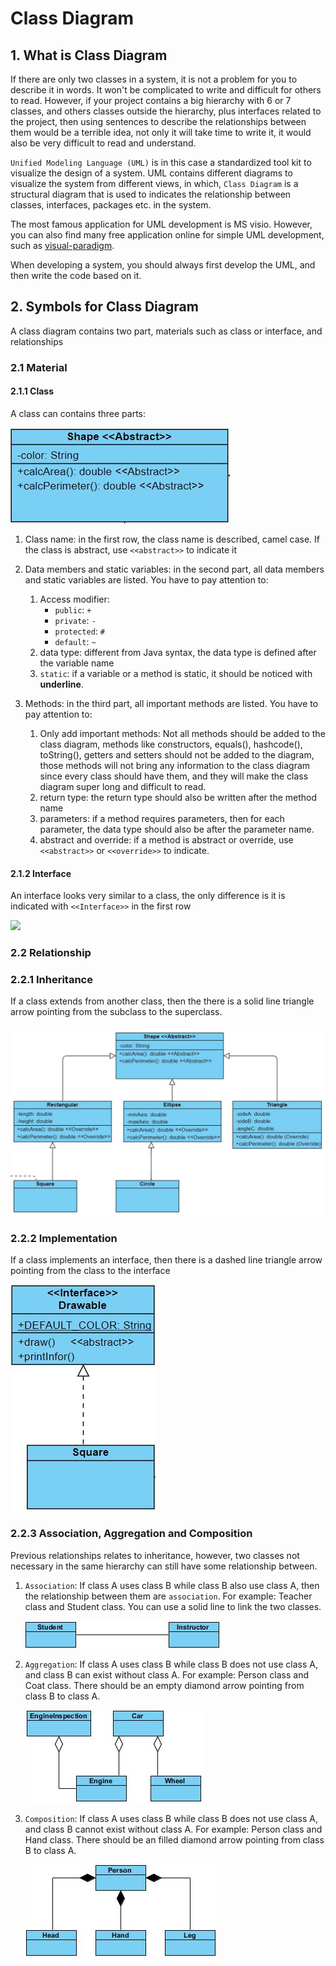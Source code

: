 # Class Diagram

## 1. What is Class Diagram

If there are only two classes in a system, it is not a problem for you to describe it in words. It won't be complicated to write and difficult for others to read. However, if your project contains a big hierarchy with 6 or 7 classes, and others classes outside the hierarchy, plus interfaces related to the project, then using sentences to describe the relationships between them would be a terrible idea, not only it will take time to write it, it would also be very difficult to read and understand.

`Unified Modeling Language (UML)` is in this case a standardized tool kit to visualize the design of a system. UML contains different diagrams to visualize the system from different views, in which, `Class Diagram` is a structural diagram that is used to indicates the relationship between classes, interfaces, packages etc. in the system.

The most famous application for UML development is MS visio. However, you can also find many free application online for simple UML development, such as [visual-paradigm](https://online.visual-paradigm.com/).

When developing a system, you should always first develop the UML, and then write the code based on it.

## 2. Symbols for Class Diagram

A class diagram contains two part, materials such as class or interface, and relationships

### 2.1 Material

#### 2.1.1 Class

A class can contains three parts:

![](./imgs/Chapter2/2.4-class.JPG)

1. Class name: in the first row, the class name is described, camel case. If the class is abstract, use `<<abstract>>` to indicate it

2. Data members and static variables: in the second part, all data members and static variables are listed. You have to pay attention to:

   1. Access modifier:
      - `public`: `+`
      - `private`: `-`
      - `protected`: `#`
      - `default`: `~`
   2. data type: different from Java syntax, the data type is defined after the variable name
   3. `static`: if a variable or a method is static, it should be noticed with **underline**.

3. Methods: in the third part, all important methods are listed. You have to pay attention to:

   1. Only add important methods: Not all methods should be added to the class diagram, methods like constructors, equals(), hashcode(), toString(), getters and setters should not be added to the diagram, those methods will not bring any information to the class diagram since every class should have them, and they will make the class diagram super long and difficult to read.
   2. return type: the return type should also be written after the method name
   3. parameters: if a method requires parameters, then for each parameter, the data type should also be after the parameter name.
   4. abstract and override: if a method is abstract or override, use `<<abstract>>` or `<<override>>` to indicate.

#### 2.1.2 Interface

An interface looks very similar to a class, the only difference is it is indicated with `<<Interface>>` in the first row

![](\imgs\Chapter2\2.4-interface.JPG)

### 2.2 Relationship

### 2.2.1 Inheritance

If a class extends from another class, then the there is a solid line triangle arrow pointing from the subclass to the superclass.

![](imgs\Chapter2\2.4-inheritance.JPG)

### 2.2.2 Implementation

If a class implements an interface, then there is a dashed line triangle arrow pointing from the class to the interface

![](imgs\Chapter2\2.4-implementation.JPG)

### 2.2.3 Association, Aggregation and Composition

Previous relationships relates to inheritance, however, two classes not necessary in the same hierarchy can still have some relationship between.

1. `Association`: If class A uses class B while class B also use class A, then the relationship between them are `association`. For example: Teacher class and Student class. You can use a solid line to link the two classes.

   ![](imgs\Chapter2\2.4-association.JPG)

2. `Aggregation`: If class A uses class B while class B does not use class A, and class B can exist without class A. For example: Person class and Coat class. There should be an empty diamond arrow pointing from class B to class A.

   ![](imgs\Chapter2\2.4-aggregation.JPG)

3. `Composition`: If class A uses class B while class B does not use class A, and class B cannot exist without class A. For example: Person class and Hand class. There should be an filled diamond arrow pointing from class B to class A.

   ![](imgs\Chapter2\2.4-Composition.JPG)
